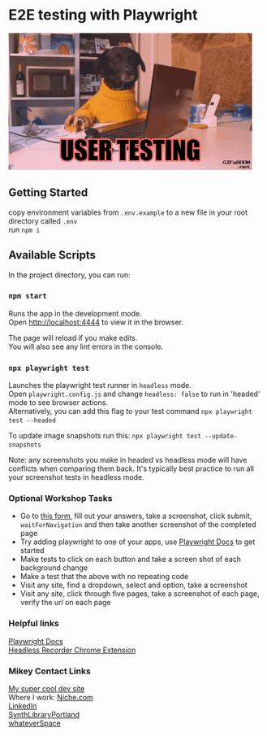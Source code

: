 # E2E testing with Playwright

![testing](./src/testing.gif)

## Getting Started

copy environment variables from `.env.example` to a new file in your root directory called `.env`\
run `npm i`

## Available Scripts

In the project directory, you can run:

### `npm start`

Runs the app in the development mode.\
Open [http://localhost:4444](http://localhost:4444) to view it in the browser.

The page will reload if you make edits.\
You will also see any lint errors in the console.

### `npx playwright test`

Launches the playwright test runner in `headless` mode. \
Open `playwright.config.js` and change `headless: false` to run in 'headed' mode to see browser actions.\
Alternatively, you can add this flag to your test command `npx playwright test --headed`

To update image snapshots run this: `npx playwright test --update-snapshots`

Note: any screenshots you make in headed vs headless mode will have conflicts when comparing them back. It's typically best practice to run all your screenshot tests in headless mode.

### Optional Workshop Tasks

- Go to [this form](https://forms.gle/qZhJr2wH6ixwovbS6), fill out your answers, take a screenshot, click submit, `waitForNavigation` and then take another screenshot of the completed page
- Try adding playwright to one of your apps, use [Playwright Docs](https://playwright.dev/docs/intro) to get started
- Make tests to click on each button and take a screen shot of each background change
- Make a test that the above with no repeating code
- Visit any site, find a dropdown, select and option, take a screenshot
- Visit any site, click through five pages, take a screenshot of each page, verify the url on each page

### Helpful links

[Playwright Docs](https://playwright.dev/docs/intro)\
[Headless Recorder Chrome Extension](https://chrome.google.com/webstore/detail/headless-recorder/djeegiggegleadkkbgopoonhjimgehda)

### Mikey Contact Links

[My super cool dev site](https://michaelromay.dev)\
Where I work: [Niche.com](https://niche.com)\
[LinkedIn](https://www.linkedin.com/in/michaelromay)\
[SynthLibraryPortland](https://synthlibraryportland.com)\
[whateverSpace](http://whateverspace.org)

